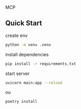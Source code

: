 MCP

## Quick Start

create env
```sh
python -m venv .venv
```

install dependencies
```sh
pip install -r requirements.txt
```

start server
```sh
uvicorn main:app --reload
```
ou
```sh
poetry install
```